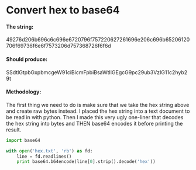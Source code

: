 Convert hex to base64
=====

#### The string:
49276d206b696c6c696e6720796f757220627261696e206c696b65206120706f69736f6e6f7573206d757368726f6f6d

#### Should produce:
SSdtIGtpbGxpbmcgeW91ciBicmFpbiBsaWtlIGEgcG9pc29ub3VzIG11c2hyb29t


#### Methodology:
The first thing we need to do is make sure that we take the hex string above and create raw bytes instead. I placed the hex string into a text document to be read in with python. Then I made this very ugly one-liner that decodes the hex string into bytes and THEN base64 encodes it before printing the result.

``` python
import base64

with open('hex.txt', 'rb') as fd:
	line = fd.readlines()
	print base64.b64encode(line[0].strip().decode('hex'))
```
